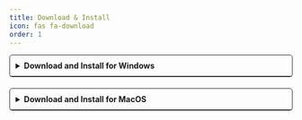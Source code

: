 ```yaml
---
title: Download & Install
icon: fas fa-download
order: 1
---
```


<style>
  /* Style for collapsible sections */
  details {
    margin-bottom: 20px;
    border: 1px solid #313131;
    border-radius: 5px;
  }

  summary {
    padding: 10px;
    font-weight: bold;
    cursor: pointer;
    
    border-bottom: 1px solid #313131;
    border-radius: 5px 5px 0 0;
  }

  .collapsible-content {
    padding: 10px;
    
    
    border-top: none;
    border-radius: 0 0 5px 5px;
    margin-left: 20px; /* Adjust indentation */
  }
</style>

<!-- First Collapsible Section: Docker Desktop -->

<details>
  <summary>Download and Install for Windows</summary>
  
  <div class="collapsible-content">
    <p> 1. Download Docker Desktop <a href="https://docs.docker.com/desktop/install/windows-install/" target="_blank">Here</a></p>
    <p> 2. Launch Docker Desktop </p>
    <p> 3. Download EZ-FRCNN for Windows <a href="https://minhaskamal.github.io/DownGit/#/home?url=https://github.com/JacobWheelock/ez-frcnn">here</a> </p>
    <p> 4. Extract the contents of the ZIP file downloaded in the last step to a folder of your choice </p>
    <p> 5. Double click "ez-frcnn.bat" - This will download the required environment and launch EZ-FRCNN </p>
  </div>

</details>

<details>
  <summary>Download and Install for MacOS</summary>
  
  <div class="collapsible-content">
    <p> 1. Download Docker Desktop <a href="https://docs.docker.com/desktop/install/mac-install/" target="_blank">Here</a></p>
    <p> 2. Launch Docker Desktop </p>
    <p> 3. Download EZ-FRCNN for macOS <a href="https://minhaskamal.github.io/DownGit/#/home?url=https://github.com/JacobWheelock/ez-frcnn/tree/mac">here</a> </p>
    <p> 4. Extract the contents of the ZIP file downloaded in the last step to a folder of your choice </p>
    <p> 5. Double click "ez-frcnn.dmg" and drag the .app file into your current working folder </p>
    <p> 6. Double click "ez-frcnn.app" -  This will download the required environment and launch EZ-FRCNN </p>
   
  </div>

</details>
